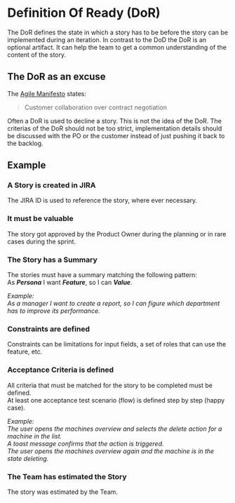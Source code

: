 # Definition Of Ready \(DoR\)

The DoR defines the state in which a story has to be before the story can be implemented during an iteration. In contrast to the DoD the DoR is an optional artifact. It can help the team to get a common understanding of the content of the story. 

## The DoR as an excuse

The [Agile Manifesto](http://agilemanifesto.org/) states:

> Customer collaboration over contract negotiation

Often a DoR is used to decline a story. This is not the idea of the DoR. The criterias of the DoR should not be too strict, implementation details should be discussed with the PO or the customer instead of just pushing it back to the backlog.

## Example

### A Story is created in JIRA

The JIRA ID is used to reference the story, where ever necessary.

### It must be valuable

The story got approved by the Product Owner during the planning or in rare cases during the sprint.

### The Story has a Summary

The stories must have a summary matching the following pattern:  
As _**Persona**_ I want _**Feature**_, so I can _**Value**_.

_Example:  
As a manager I want to create a report, so I can figure which department has to improve its performance._

### Constraints are defined

Constraints can be limitations for input fields, a set of roles that can use the feature, etc.

### Acceptance Criteria is defined

All criteria that must be matched for the story to be completed must be defined.  
At least one acceptance test scenario \(flow\) is defined step by step \(happy case\).

_Example:  
The user opens the machines overview and selects the delete action for a machine in the list.  
A toast message confirms that the action is triggered.  
The user opens the machines overview again and the machine is in the state deleting._

### The Team has estimated the Story

The story was estimated by the Team.

